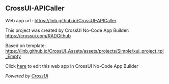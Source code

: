 ## CrossUI-APICaller
Web app url : https://linb.github.io/CrossUI-APICaller

This project was created by CrossUI No-Code App Builder: https://crossui.com/RADGithub

Based on template: https://linb.github.io/CrossUI_Assets/assets/projects/Simple/xui_project_tpl_Empty

Click [here](https://crossui.com/RADGithub/#!from=github&owner=linb&repo=CrossUI-APICaller) to edit this web app in CrossUI No-Code App Builder

<i>Powered by [CrossUI](https://crossui.com)</i>

